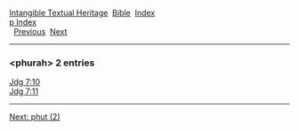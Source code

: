 [Intangible Textual Heritage](../../index)  [Bible](../index) 
[Index](index)   
[p Index](_p_)  
  [Previous](c08516)  [Next](c08518) 

------------------------------------------------------------------------

### &lt;phurah&gt; 2 entries

[Jdg 7:10](../kjv/jdg007.htm#010)  
[Jdg 7:11](../kjv/jdg007.htm#011)  

------------------------------------------------------------------------

[Next: phut (2)](c08518)
